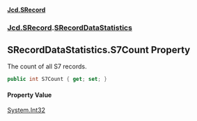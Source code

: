 #### [Jcd.SRecord](index.md 'index')
### [Jcd.SRecord](Jcd.SRecord.md 'Jcd.SRecord').[SRecordDataStatistics](Jcd.SRecord.SRecordDataStatistics.md 'Jcd.SRecord.SRecordDataStatistics')

## SRecordDataStatistics.S7Count Property

The count of all S7 records.

```csharp
public int S7Count { get; set; }
```

#### Property Value
[System.Int32](https://docs.microsoft.com/en-us/dotnet/api/System.Int32 'System.Int32')